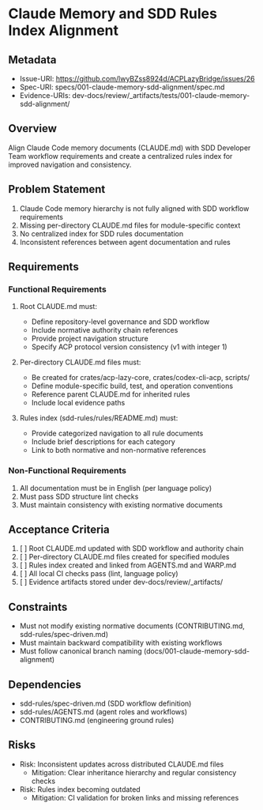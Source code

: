 # Claude Memory and SDD Rules Index Alignment

## Metadata
- Issue-URI: https://github.com/lwyBZss8924d/ACPLazyBridge/issues/26
- Spec-URI: specs/001-claude-memory-sdd-alignment/spec.md
- Evidence-URIs: dev-docs/review/_artifacts/tests/001-claude-memory-sdd-alignment/

## Overview
Align Claude Code memory documents (CLAUDE.md) with SDD Developer Team workflow requirements and create a centralized rules index for improved navigation and consistency.

## Problem Statement
1. Claude Code memory hierarchy is not fully aligned with SDD workflow requirements
2. Missing per-directory CLAUDE.md files for module-specific context
3. No centralized index for SDD rules documentation
4. Inconsistent references between agent documentation and rules

## Requirements

### Functional Requirements
1. Root CLAUDE.md must:
   - Define repository-level governance and SDD workflow
   - Include normative authority chain references
   - Provide project navigation structure
   - Specify ACP protocol version consistency (v1 with integer 1)

2. Per-directory CLAUDE.md files must:
   - Be created for crates/acp-lazy-core, crates/codex-cli-acp, scripts/
   - Define module-specific build, test, and operation conventions
   - Reference parent CLAUDE.md for inherited rules
   - Include local evidence paths

3. Rules index (sdd-rules/rules/README.md) must:
   - Provide categorized navigation to all rule documents
   - Include brief descriptions for each category
   - Link to both normative and non-normative references

### Non-Functional Requirements
1. All documentation must be in English (per language policy)
2. Must pass SDD structure lint checks
3. Must maintain consistency with existing normative documents

## Acceptance Criteria
1. [ ] Root CLAUDE.md updated with SDD workflow and authority chain
2. [ ] Per-directory CLAUDE.md files created for specified modules
3. [ ] Rules index created and linked from AGENTS.md and WARP.md
4. [ ] All local CI checks pass (lint, language policy)
5. [ ] Evidence artifacts stored under dev-docs/review/_artifacts/

## Constraints
- Must not modify existing normative documents (CONTRIBUTING.md, sdd-rules/spec-driven.md)
- Must maintain backward compatibility with existing workflows
- Must follow canonical branch naming (docs/001-claude-memory-sdd-alignment)

## Dependencies
- sdd-rules/spec-driven.md (SDD workflow definition)
- sdd-rules/AGENTS.md (agent roles and workflows)
- CONTRIBUTING.md (engineering ground rules)

## Risks
- Risk: Inconsistent updates across distributed CLAUDE.md files
  - Mitigation: Clear inheritance hierarchy and regular consistency checks
- Risk: Rules index becoming outdated
  - Mitigation: CI validation for broken links and missing references
